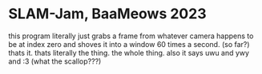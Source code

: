 # SLAM-Jam, BaaMeows 2023
this program literally just grabs a frame from whatever camera happens
to be at index zero and shoves it into a window 60 times a second.
(so far?)
thats it. thats literally the thing. the whole thing. 
also it says uwu and ywy and :3
(what the scallop???)
